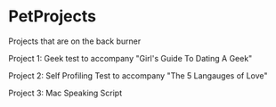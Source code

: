 PetProjects
===========

Projects that are on the back burner

Project 1:
Geek test to accompany "Girl's Guide To Dating A Geek"

Project 2:
Self Profiling Test to accompany "The 5 Langauges of Love"

Project 3:
Mac Speaking Script
